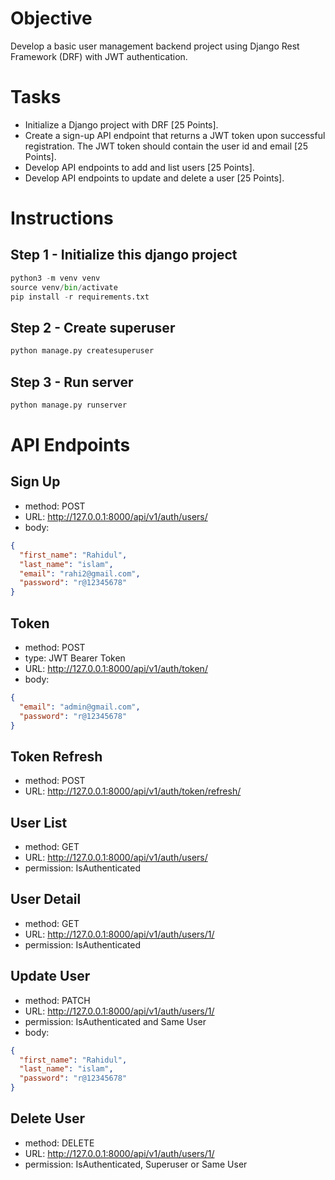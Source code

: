 # Objective

Develop a basic user management backend project using Django Rest Framework (DRF) with JWT authentication.

# Tasks

- Initialize a Django project with DRF [25 Points].
- Create a sign-up API endpoint that returns a JWT token upon successful registration. The JWT token should contain the user id and email [25 Points].
- Develop API endpoints to add and list users [25 Points].
- Develop API endpoints to update and delete a user [25 Points].

# Instructions

## Step 1 - Initialize this django project

```python
python3 -m venv venv
source venv/bin/activate
pip install -r requirements.txt
```

## Step 2 - Create superuser

```python
python manage.py createsuperuser
```

## Step 3 - Run server

```python
python manage.py runserver
```

# API Endpoints

## Sign Up

- method: POST
- URL: http://127.0.0.1:8000/api/v1/auth/users/
- body:

```json
{
  "first_name": "Rahidul",
  "last_name": "islam",
  "email": "rahi2@gmail.com",
  "password": "r@12345678"
}
```

## Token

- method: POST
- type: JWT Bearer Token
- URL: http://127.0.0.1:8000/api/v1/auth/token/
- body:

```json
{
  "email": "admin@gmail.com",
  "password": "r@12345678"
}
```

## Token Refresh

- method: POST
- URL: http://127.0.0.1:8000/api/v1/auth/token/refresh/

## User List

- method: GET
- URL: http://127.0.0.1:8000/api/v1/auth/users/
- permission: IsAuthenticated

## User Detail

- method: GET
- URL: http://127.0.0.1:8000/api/v1/auth/users/1/
- permission: IsAuthenticated

## Update User

- method: PATCH
- URL: http://127.0.0.1:8000/api/v1/auth/users/1/
- permission: IsAuthenticated and Same User
- body:

```json
{
  "first_name": "Rahidul",
  "last_name": "islam",
  "password": "r@12345678"
}
```

## Delete User

- method: DELETE
- URL: http://127.0.0.1:8000/api/v1/auth/users/1/
- permission: IsAuthenticated, Superuser or Same User
